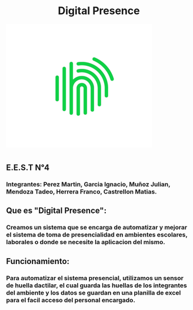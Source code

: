 # <center>Digital Presence</center>
<img src="logo_digital_presence_verde_full.png">

#

## E.E.S.T N°4
### Integrantes: Perez Martin, Garcia Ignacio, Muñoz Julian, Mendoza Tadeo, Herrera Franco, Castrellon Matias.

## Que es "Digital Presence":
### Creamos un sistema que se encarga de automatizar y mejorar el sistema de toma de presencialidad en ambientes escolares, laborales o donde se necesite la aplicacion del mismo.

## Funcionamiento:
### Para automatizar el sistema presencial, utilizamos un sensor de huella dactilar, el cual guarda las huellas de los integrantes del ambiente y los datos se guardan en una planilla de excel para el facil acceso del personal encargado.

